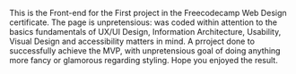 This is the Front-end for the First project in the Freecodecamp Web Design certificate. 
The page is unpretensious: was coded within attention to the basics fundamentals of UX/UI Design, 
Information Architecture, Usability, Visual Design and accessibility matters in mind. 
A prroject done to successfully achieve the MVP, with unpretensious goal of doing anything more 
fancy or glamorous regarding styling. 
Hope you enjoyed the result.
